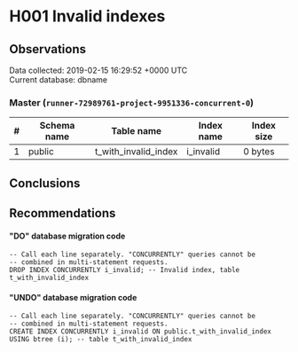 # H001 Invalid indexes #

## Observations ##
Data collected: 2019-02-15 16:29:52 +0000 UTC  
Current database: dbname  


### Master (`runner-72989761-project-9951336-concurrent-0`) ###


\# | Schema name | Table name | Index name | Index size
----|-------------|------------|------------|------------
1 |public |t_with_invalid_index |i_invalid |0 bytes


## Conclusions ##


## Recommendations ##


#### "DO" database migration code ####
```
-- Call each line separately. "CONCURRENTLY" queries cannot be
-- combined in multi-statement requests.
DROP INDEX CONCURRENTLY i_invalid; -- Invalid index, table t_with_invalid_index

```
  
#### "UNDO" database migration code ####
```
-- Call each line separately. "CONCURRENTLY" queries cannot be
-- combined in multi-statement requests.
CREATE INDEX CONCURRENTLY i_invalid ON public.t_with_invalid_index USING btree (i); -- table t_with_invalid_index

```


